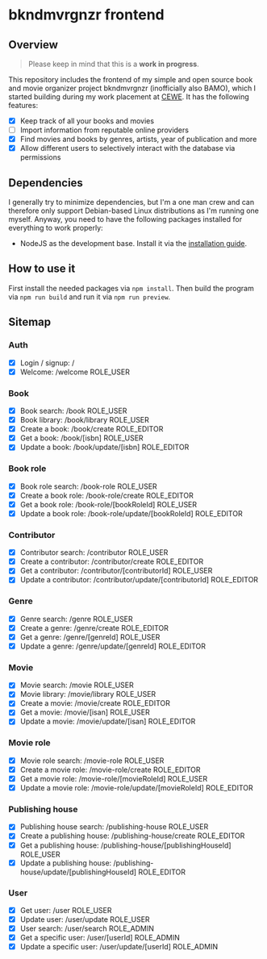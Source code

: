 # bkndmvrgnzr frontend

## Overview

> Please keep in mind that this is a **work in progress**.

This repository includes the frontend of my simple and open source book and movie organizer project bkndmvrgnzr (inofficially also BAMO), which I started building during my work placement at [CEWE](https://www.cewe.de/). It has the following features:

- [x] Keep track of all your books and movies
- [ ] Import information from reputable online providers
- [x] Find movies and books by genres, artists, year of publication and more
- [x] Allow different users to selectively interact with the database via permissions

## Dependencies

I generally try to minimize dependencies, but I'm a one man crew and can therefore only support Debian-based Linux
distributions as I'm running one myself. Anyway, you need to have the following packages installed for everything to
work properly:

- NodeJS as the development base. Install it via the [installation guide](https://github.com/nodesource/distributions#debinstall).

## How to use it

First install the needed packages via `npm install`. Then build the program via `npm run build` and run it via `npm run preview`.

## Sitemap

### Auth

- [x] Login / signup: /
- [x] Welcome: /welcome ROLE_USER

### Book

- [x] Book search: /book ROLE_USER
- [x] Book library: /book/library ROLE_USER
- [x] Create a book: /book/create ROLE_EDITOR
- [x] Get a book: /book/[isbn] ROLE_USER
- [x] Update a book: /book/update/[isbn] ROLE_EDITOR

### Book role

- [x] Book role search: /book-role ROLE_USER
- [x] Create a book role: /book-role/create ROLE_EDITOR
- [x] Get a book role: /book-role/[bookRoleId] ROLE_USER
- [x] Update a book role: /book-role/update/[bookRoleId] ROLE_EDITOR

### Contributor

- [x] Contributor search: /contributor ROLE_USER
- [x] Create a contributor: /contributor/create ROLE_EDITOR
- [x] Get a contributor: /contributor/[contributorId] ROLE_USER
- [x] Update a contributor: /contributor/update/[contributorId] ROLE_EDITOR

### Genre

- [x] Genre search: /genre ROLE_USER
- [x] Create a genre: /genre/create ROLE_EDITOR
- [x] Get a genre: /genre/[genreId] ROLE_USER
- [x] Update a genre: /genre/update/[genreId] ROLE_EDITOR

### Movie

- [x] Movie search: /movie ROLE_USER
- [x] Movie library: /movie/library ROLE_USER
- [x] Create a movie: /movie/create ROLE_EDITOR
- [x] Get a movie: /movie/[isan] ROLE_USER
- [x] Update a movie: /movie/update/[isan] ROLE_EDITOR

### Movie role

- [x] Movie role search: /movie-role ROLE_USER
- [x] Create a movie role: /movie-role/create ROLE_EDITOR
- [x] Get a movie role: /movie-role/[movieRoleId] ROLE_USER
- [x] Update a movie role: /movie-role/update/[movieRoleId] ROLE_EDITOR

### Publishing house

- [x] Publishing house search: /publishing-house ROLE_USER
- [x] Create a publishing house: /publishing-house/create ROLE_EDITOR
- [x] Get a publishing house: /publishing-house/[publishingHouseId] ROLE_USER
- [x] Update a publishing house: /publishing-house/update/[publishingHouseId] ROLE_EDITOR

### User

- [x] Get user: /user ROLE_USER
- [x] Update user: /user/update ROLE_USER
- [x] User search: /user/search ROLE_ADMIN
- [x] Get a specific user: /user/[userId] ROLE_ADMIN
- [x] Update a specific user: /user/update/[userId] ROLE_ADMIN